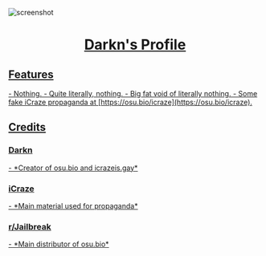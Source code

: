 ![screenshot](https://github.com/NotDarkn/website/assets/73033672/eb3c43ef-1114-4ef2-9f2c-fcca2a6cddff)
<h1><p align="center"><a href="https://osu.bio">Darkn's Profile</p></h1>
<h2>Features</h2>
- Nothing.
- Quite literally, nothing.
- Big fat void of literally nothing.
- Some fake iCraze propaganda at [https://osu.bio/icraze](https://osu.bio/icraze).
<h2>Credits</h2>
<h3>Darkn</h3>
- *Creator of osu.bio and icrazeis.gay*
<h3>iCraze</h3>
- *Main material used for propaganda*
<h3>r/Jailbreak</h3>
- *Main distributor of osu.bio*
